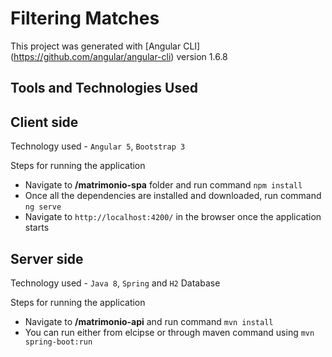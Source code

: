 # Filtering Matches

This project was generated with [Angular CLI] (https://github.com/angular/angular-cli) version 1.6.8

## Tools and Technologies Used

## Client side

Technology used - `Angular 5`, `Bootstrap 3`

Steps for running the application 
 - Navigate to **/matrimonio-spa** folder and run command `npm install`
 - Once all the dependencies are installed and downloaded, run command `ng serve`
 - Navigate to `http://localhost:4200/` in the browser once the application starts
     
## Server side

Technology used - `Java 8`, `Spring` and `H2` Database

Steps for running the application 
 - Navigate to **/matrimonio-api** and run command `mvn install`
 - You can run either from elcipse or through maven command using `mvn spring-boot:run`
